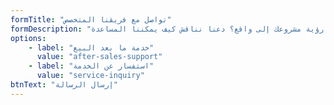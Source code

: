 ```yaml
---
formTitle: "تواصل مع فريقنا المتخصص"
formDescription: "هل تحتاج إلى مساعدة في أحد منتجاتنا؟ هل أنت مستعد لتحويل رؤية مشروعك إلى واقع؟ دعنا نناقش كيف يمكننا المساعدة."
options:
    - label: "خدمة ما بعد البيع"
      value: "after-sales-support"
    - label: "استفسار عن الخدمة"
      value: "service-inquiry"
btnText: "إرسال الرسالة"
---
```

